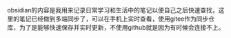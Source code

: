 obsidian的内容是我用来记录日常学习和生活中的笔记以便自己之后快速查找，这里的笔记已经做到多端同步了，可以在手机上实时查看，使用gitee作为同步仓库，为了是能够快速保存并实时更新，不使用github就是因为有时候会连接不上。
